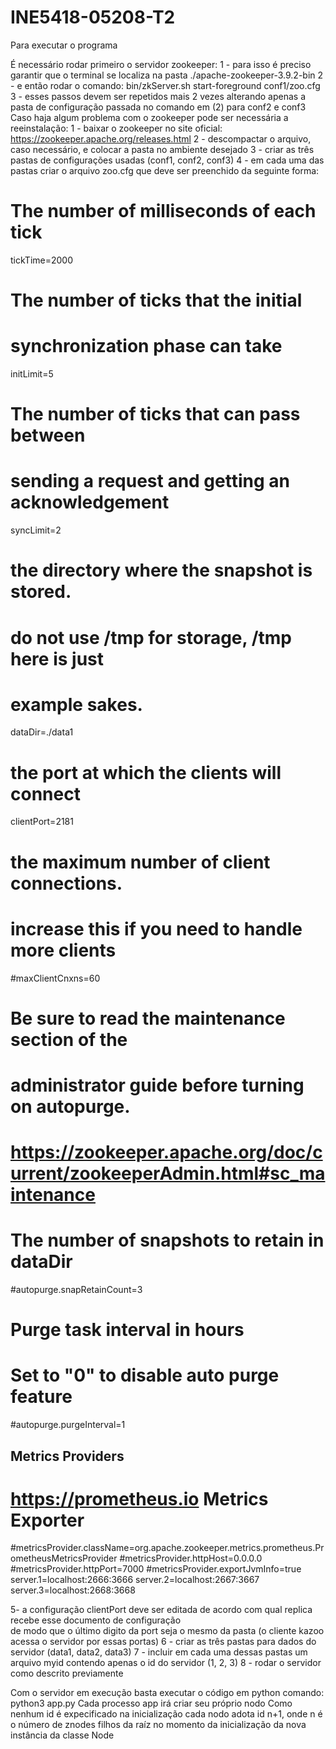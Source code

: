 # INE5418-05208-T2

Para executar o programa

É necessário rodar primeiro o servidor zookeeper:
1 - para isso é preciso garantir que o terminal se localiza na pasta ./apache-zookeeper-3.9.2-bin
2 - e então rodar o comando: bin/zkServer.sh start-foreground conf1/zoo.cfg
3 - esses passos devem ser repetidos mais 2 vezes alterando apenas a pasta de configuração passada no comando em (2) para conf2 e conf3
Caso haja algum problema com o zookeeper pode ser necessária a reeinstalação:
1 - baixar o zookeeper no site oficial: https://zookeeper.apache.org/releases.html
2 - descompactar o arquivo, caso necessário, e colocar a pasta no ambiente desejado
3 - criar as três pastas de configurações usadas (conf1, conf2, conf3)
4 - em cada uma das pastas criar o arquivo zoo.cfg que deve ser preenchido da seguinte forma:

# The number of milliseconds of each tick
tickTime=2000
# The number of ticks that the initial 
# synchronization phase can take
initLimit=5
# The number of ticks that can pass between 
# sending a request and getting an acknowledgement
syncLimit=2
# the directory where the snapshot is stored.
# do not use /tmp for storage, /tmp here is just 
# example sakes.
dataDir=./data1
# the port at which the clients will connect
clientPort=2181
# the maximum number of client connections.
# increase this if you need to handle more clients
#maxClientCnxns=60
#
# Be sure to read the maintenance section of the 
# administrator guide before turning on autopurge.
#
# https://zookeeper.apache.org/doc/current/zookeeperAdmin.html#sc_maintenance
#
# The number of snapshots to retain in dataDir
#autopurge.snapRetainCount=3
# Purge task interval in hours
# Set to "0" to disable auto purge feature
#autopurge.purgeInterval=1

## Metrics Providers
#
# https://prometheus.io Metrics Exporter
#metricsProvider.className=org.apache.zookeeper.metrics.prometheus.PrometheusMetricsProvider
#metricsProvider.httpHost=0.0.0.0
#metricsProvider.httpPort=7000
#metricsProvider.exportJvmInfo=true
server.1=localhost:2666:3666
server.2=localhost:2667:3667
server.3=localhost:2668:3668

5- a configuração clientPort deve ser editada de acordo com qual replica recebe esse documento de configuração \
de modo que o último digito da port seja o mesmo da pasta (o cliente kazoo acessa o servidor por essas portas)
6 - criar as três pastas para dados do servidor (data1, data2, data3)
7 - incluir em cada uma dessas pastas um arquivo myid contendo apenas o id do servidor (1, 2, 3)
8 - rodar o servidor como descrito previamente

Com o servidor em execução basta executar o código em python
comando: python3 app.py
Cada processo app irá criar seu próprio nodo
Como nenhum id é expecificado na inicialização cada nodo adota id n+1, onde n é o número de znodes filhos da raíz no momento da inicialização da nova instância da classe Node
